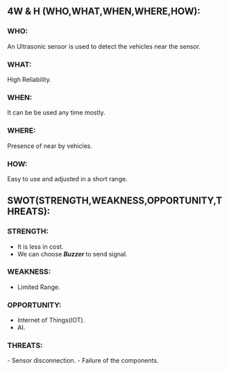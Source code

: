<h2> 4W & H (WHO,WHAT,WHEN,WHERE,HOW): </h2>

<h3> WHO: </h3>
   An Ultrasonic sensor is used to detect the vehicles near the sensor.

<h3> WHAT: </h3>
   High Reliability.

<h3> WHEN: </h3>
   It can be be used any time mostly.

<h3> WHERE: </h3>
   Presence of near by vehicles.

<h3> HOW: </h3>
  
 Easy to use and adjusted in a short range.

<h2> SWOT(STRENGTH,WEAKNESS,OPPORTUNITY,THREATS): </h2>

<h3> STRENGTH: </h3>

- It is less in cost.
- We can choose <i> <b> Buzzer </i> </b> to send signal.

<h3> WEAKNESS: </h3>

- Limited Range.

<h3> OPPORTUNITY: </h3>

- Internet of Things(IOT).
- AI.

<h3> THREATS: </h3>
- Sensor disconnection.
- Failure of the components.
